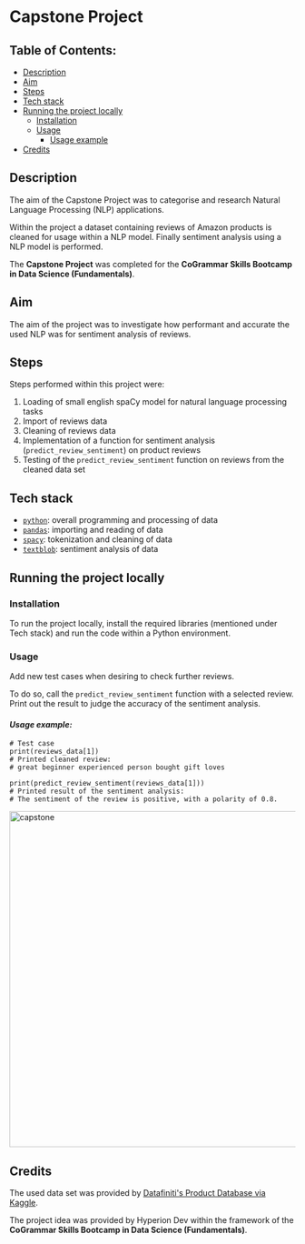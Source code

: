 # Capstone Project

## Table of Contents:

- [Description](#description)
- [Aim](#aim)
- [Steps](#steps)
- [Tech stack](#tech-stack)
- [Running the project locally](#running-the-project-locally)
  * [Installation](#installation)
  * [Usage](#usage)
    + [Usage example](#-usage-example--)
- [Credits](#credits)


## Description

The aim of the Capstone Project was to categorise and research Natural Language Processing (NLP) applications.

Within the project a dataset containing reviews of Amazon products is cleaned for usage within a NLP model.
Finally sentiment analysis using a NLP model is performed.

The **Capstone Project** was completed for the **CoGrammar Skills Bootcamp in Data Science (Fundamentals)**.

## Aim

The aim of the project was to investigate how performant and accurate the used NLP was for
sentiment analysis of reviews.


## Steps

Steps performed within this project were:

1. Loading of small english spaCy model for natural language processing tasks
2. Import of reviews data
3. Cleaning of reviews data
4. Implementation of a function for sentiment analysis (`predict_review_sentiment`) on product reviews
5. Testing of the `predict_review_sentiment` function on reviews from the cleaned data set


## Tech stack

- [`python`](https://www.python.org/): overall programming and processing of data
- [`pandas`](https://pandas.pydata.org/): importing and reading of data
- [`spacy`](https://spacy.io/): tokenization and cleaning of data
- [`textblob`](https://textblob.readthedocs.io/en/dev/): sentiment analysis of data


## Running the project locally

### Installation

To run the project locally, install the required libraries (mentioned under Tech stack)
and run the code within a Python environment.

### Usage

Add new test cases when desiring to check further reviews.

To do so, call the `predict_review_sentiment` function with a selected review.
Print out the result to judge the accuracy of the sentiment analysis.

#### _Usage example:_

```
# Test case
print(reviews_data[1])
# Printed cleaned review:
# great beginner experienced person bought gift loves

print(predict_review_sentiment(reviews_data[1]))
# Printed result of the sentiment analysis:
# The sentiment of the review is positive, with a polarity of 0.8.
```

<img width="591" alt="capstone" src="https://github.com/BeauClancy/finalCapstone/assets/82422556/d04fc290-eb4c-4a05-884d-c7636cc52bbc">


## Credits

The used data set was provided by [Datafiniti's Product Database via Kaggle](https://www.kaggle.com/datasets/datafiniti/consumer-reviews-of-amazon-products).

The project idea was provided by Hyperion Dev within the framework of the
**CoGrammar Skills Bootcamp in Data Science (Fundamentals)**.
